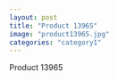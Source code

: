 ```yaml
---
layout: post
title: "Product 13965"
image: "product13965.jpg"
categories: "category1"
---
```

Product 13965
